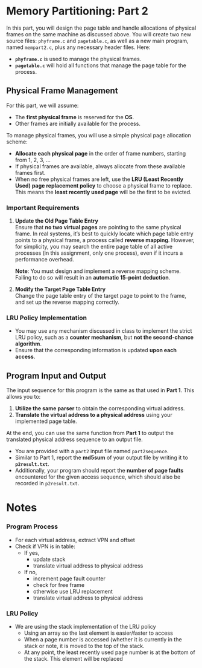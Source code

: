 # Memory Partitioning: Part 2

In this part, you will design the page table and handle allocations of physical frames on the same machine as discussed above. You will create two new source files: `phyframe.c` and `pagetable.c`, as well as a new main program, named `mempart2.c`, plus any necessary header files. Here:

- **`phyframe.c`** is used to manage the physical frames.
- **`pagetable.c`** will hold all functions that manage the page table for the process.

## Physical Frame Management

For this part, we will assume:

- The **first physical frame** is reserved for the **OS**.
- Other frames are initially available for the process.

To manage physical frames, you will use a simple physical page allocation scheme:

- **Allocate each physical page** in the order of frame numbers, starting from 1, 2, 3, ...
- If physical frames are available, always allocate from these available frames first.
- When no free physical frames are left, use the **LRU (Least Recently Used) page replacement policy** to choose a physical frame to replace. This means the **least recently used page** will be the first to be evicted.

### Important Requirements

1. **Update the Old Page Table Entry**  
   Ensure that **no two virtual pages** are pointing to the same physical frame. In real systems, it’s best to quickly locate which page table entry points to a physical frame, a process called **reverse mapping**. However, for simplicity, you may search the entire page table of all active processes (in this assignment, only one process), even if it incurs a performance overhead.

   **Note**: You must design and implement a reverse mapping scheme. Failing to do so will result in an **automatic 15-point deduction**.

2. **Modify the Target Page Table Entry**  
   Change the page table entry of the target page to point to the frame, and set up the reverse mapping correctly.

### LRU Policy Implementation

- You may use any mechanism discussed in class to implement the strict LRU policy, such as a **counter mechanism**, but **not the second-chance algorithm**.
- Ensure that the corresponding information is updated **upon each access**.

## Program Input and Output

The input sequence for this program is the same as that used in **Part 1**. This allows you to:

1. **Utilize the same parser** to obtain the corresponding virtual address.
2. **Translate the virtual address to a physical address** using your implemented page table.

At the end, you can use the same function from **Part 1** to output the translated physical address sequence to an output file.

- You are provided with a `part2` input file named `part2sequence`.
- Similar to Part 1, report the **md5sum** of your output file by writing it to **`p2result.txt`**.
- Additionally, your program should report the **number of page faults** encountered for the given access sequence, which should also be recorded in `p2result.txt`.

# Notes
### Program Process
- For each virtual address, extract VPN and offset
- Check if VPN is in table:
  - If yes, 
    - update stack
    - translate virtual address to physical address
  - If no,
    - increment page fault counter
    - check for free frame
    - otherwise use LRU replacement
    - translate virtual address to physical address

### LRU Policy
- We are using the stack implementation of the LRU policy
    - Using an array so the last element is easier/faster to access
    - When a page number is accessed (whether it is currently in the stack or note, it is moved to the top of the stack.
    - At any point, the least recently used page number is at the bottom of the stack. This element will be replaced